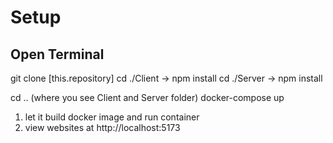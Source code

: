 # Setup
## Open Terminal
git clone [this.repository]
cd ./Client -> npm install
cd ./Server -> npm install

cd .. (where you see Client and Server folder)
docker-compose up

1. let it build docker image and run container
2. view websites at http://localhost:5173
